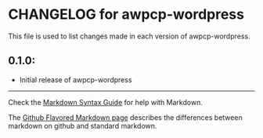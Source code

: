 # CHANGELOG for awpcp-wordpress

This file is used to list changes made in each version of awpcp-wordpress.

## 0.1.0:

* Initial release of awpcp-wordpress

- - -
Check the [Markdown Syntax Guide](http://daringfireball.net/projects/markdown/syntax) for help with Markdown.

The [Github Flavored Markdown page](http://github.github.com/github-flavored-markdown/) describes the differences between markdown on github and standard markdown.
